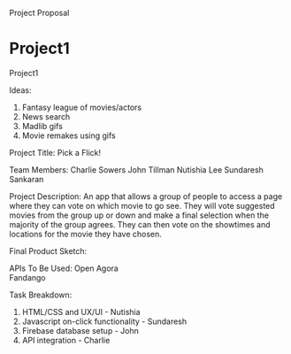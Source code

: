 Project Proposal

# Project1
Project1


Ideas:
1. Fantasy league of movies/actors
2. News search
3. Madlib gifs
4. Movie remakes using gifs

Project Title: Pick a Flick!

Team Members: 
Charlie Sowers
John Tillman
Nutishia Lee
Sundaresh Sankaran


Project Description:
An app that allows a group of people to access a page where they can vote on which movie to go see. They will vote suggested movies from the group up or down and make a final selection when the majority of the group agrees. They can then vote on the showtimes and locations for the movie they have chosen. 

Final Product Sketch:


APIs To Be Used:
Open Agora  
Fandango  

Task Breakdown:
1. HTML/CSS and UX/UI - Nutishia
2. Javascript on-click functionality - Sundaresh
3. Firebase database setup - John
4. API integration - Charlie
